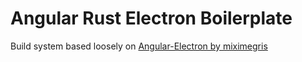 # Angular Rust Electron Boilerplate

Build system based loosely on [Angular-Electron by miximegris](https://github.com/maximegris/angular-electron)
